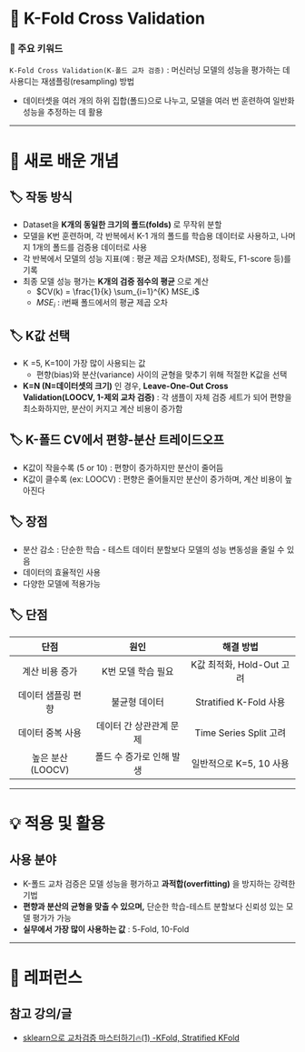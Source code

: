 # 🚀 K-Fold Cross Validation

### 🎯 주요 키워드

`K-Fold Cross Validation(K-폴드 교차 검증)` : 머신러닝 모델의 성능을 평가하는 데 사용디는 재샘플링(resampling) 방법

- 데이터셋을 여러 개의 하위 집합(폴드)으로 나누고, 모델을 여러 번 훈련하여 일반화 성능을 추정하는 데 활용

---

# 📝 새로 배운 개념

## 🏷 작동 방식

- Dataset을 **K개의 동일한 크기의 폴드(folds)** 로 무작위 분할
- 모델을 K번 훈련하며, 각 반복에서 K-1 개의 폴드를 학습용 데이터로 사용하고, 나머지 1개의 폴드를 검증용 데이터로 사용
- 각 반복에서 모델의 성능 지표(예 : 평균 제곱 오차(MSE), 정확도, F1-score 등)를 기록
- 최종 모델 성능 평가는 **K개의 검증 점수의 평균** 으로 계산
  - $CV(k) = \frac{1}{k} \sum_{i=1}^{K} MSE_i$
  - $MSE_i$ : i번째 폴드에서의 평균 제곱 오차

## 🏷 K값 선택

- K =5, K=10이 가장 많이 사용되는 값
  - 편향(bias)와 분산(variance) 사이의 균형을 맞추기 위해 적절한 K값을 선택
- **K=N (N=데이터셋의 크기)** 인 경우, **Leave-One-Out Cross Validation(LOOCV, 1-제외 교차 검증)** : 각 샘플이 자체 검증 세트가 되어 편향을 최소화하지만, 분산이 커지고 계산 비용이 증가함

## 🏷 K-폴드 CV에서 편향-분산 트레이드오프

- K값이 작을수록 (5 or 10) : 편향이 증가하지만 분산이 줄어듬
- K값이 클수록 (ex: LOOCV) : 편향은 줄어들지만 분산이 증가하며, 계산 비용이 높아진다

## 🏷 장점

- 분산 감소 : 단순한 학습 - 테스트 데이터 분할보다 모델의 성능 변동성을 줄일 수 있음
- 데이터의 효율적인 사용
- 다양한 모델에 적용가능

## 🏷 단점

|        단점        |           원인           |         해결 방법         |
| :----------------: | :----------------------: | :-----------------------: |
|   계산 비용 증가   |    K번 모델 학습 필요    | K값 최적화, Hold-Out 고려 |
| 데이터 샘플링 편향 |      불균형 데이터       |  Stratified K-Fold 사용   |
|  데이터 중복 사용  | 데이터 간 상관관계 문제  |  Time Series Split 고려   |
|  높은 분산(LOOCV)  | 폴드 수 증가로 인해 발생 |  일반적으로 K=5, 10 사용  |

---

# 💡 적용 및 활용

## 사용 분야

- K-폴드 교차 검증은 모델 성능을 평가하고 **과적합(overfitting)** 을 방지하는 강력한 기법
- **편향과 분산의 균형을 맞출 수 있으며,** 단순한 학습-테스트 분할보다 신뢰성 있는 모델 평가가 가능
- **실무에서 가장 많이 사용하는 값** : 5-Fold, 10-Fold

---

# 🔗 레퍼런스

## 참고 강의/글

- [sklearn으로 교차검증 마스터하기🔥(1) -KFold, Stratified KFold](https://dacon.io/en/codeshare/4546)
